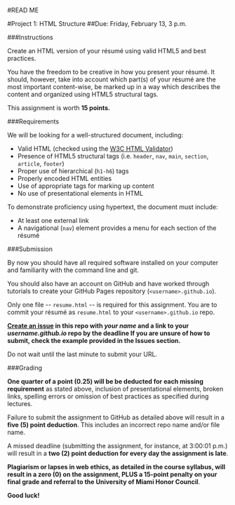 #READ ME

#Project 1: HTML Structure
##Due: Friday, February 13, 3 p.m.


###Instructions

Create an HTML version of your résumé using valid HTML5 and best practices.

You have the freedom to be creative in how you present your résumé. It should, however, take into account which part(s) of your résumé are the most important content-wise, be marked up in a way which describes the content and organized using HTML5 structural tags.

This assignment is worth **15 points.**

###Requirements

We will be looking for a well-structured document, including:

- Valid HTML (checked using the [W3C HTML Validator](http://validator.w3.org/))
- Presence of HTML5 structural tags (i.e. `header`, `nav`, `main`, `section`, `article`, `footer`)
- Proper use of hierarchical (`h1-h6`) tags
- Properly encoded HTML entities
- Use of appropriate tags for marking up content
- No use of presentational elements in HTML

To demonstrate proficiency using hypertext, the document must include:

- At least one external link
- A navigational (`nav`) element provides a menu for each section of the résumé


###Submission

By now you should have all required software installed on your computer and familiarity with the command line and git.

You should also have an account on GitHub and have worked through tutorials to create your GitHub Pages repository (`<username>.github.io`).

Only one file -- `resume.html` -- is required for this assignment. You are to commit your résumé as `resume.html` to your `<username>.github.io` repo.

**[Create an issue](https://github.com/#/project-structure/issues) in this repo with *your name* and a link to your *username.github.io* repo by the deadline If you are unsure of how to submit, check the example provided in the Issues section.**

Do not wait until the last minute to submit your URL.


###Grading

**One quarter of a point (0.25) will be be deducted for each missing requirement** as stated above, inclusion of presentational elements, broken links, spelling errors or omission of best practices as specified during lectures.

Failure to submit the assignment to GitHub as detailed above will result in a **five (5) point deduction**. This includes an incorrect repo name and/or file name.

A missed deadline (submitting the assignment, for instance, at 3:00:01 p.m.) will result in a **two (2) point deduction for every day the assignment is late**.

**Plagiarism or lapses in web ethics, as detailed in the course syllabus, will result in a zero (0) on the assignment, PLUS a 15-point penalty on your final grade and referral to the University of Miami Honor Council**.

**Good luck!**
